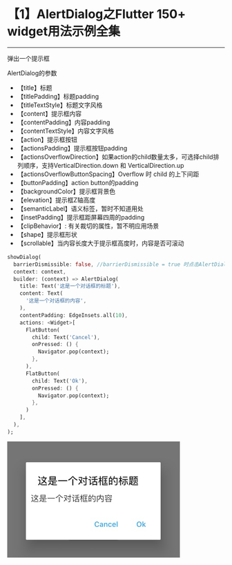 
# 【1】AlertDialog之Flutter 150+ widget用法示例全集

---

弹出一个提示框<br>

AlertDialog的参数
* 【title】标题
* 【titlePadding】标题padding
* 【titleTextStyle】标题文字风格
* 【content】提示框内容
* 【contentPadding】内容padding
* 【contentTextStyle】内容文字风格
* 【action】提示框按钮
* 【actionsPadding】提示框按钮padding
* 【actionsOverflowDirection】如果action的child数量太多，可选择child排列顺序，支持VerticalDirection.down 和 VerticalDirection.up
* 【actionsOverflowButtonSpacing】Overflow 时 child 的上下间距
* 【buttonPadding】action button的padding
* 【backgroundColor】提示框背景色
* 【elevation】提示框Z轴高度
* 【semanticLabel】语义标签，暂时不知道用处
* 【insetPadding】提示框距屏幕四周的padding
* 【clipBehavior】: 有关裁切的属性，暂不明应用场景
* 【shape】提示框形状
* 【scrollable】当内容长度大于提示框高度时，内容是否可滚动
```dart
showDialog(
  barrierDismissible: false, //barrierDismissible = true 时点击AlertDialog外部，会使AlertDialog消失，false 则不会
  context: context,
  builder: (context) => AlertDialog(
    title: Text('这是一个对话框的标题'),
    content: Text(
      '这是一个对话框的内容',
    ),
    contentPadding: EdgeInsets.all(10),
    actions: <Widget>[
      FlatButton(
        child: Text('Cancel'),
        onPressed: () {
          Navigator.pop(context);
        },
      ),
      FlatButton(
        child: Text('Ok'),
        onPressed: () {
          Navigator.pop(context);
        },
      )
    ],
  ),
);
```
![AlertDialog](images/AlertDialog.jpg)

